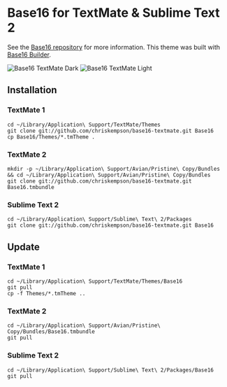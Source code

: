 # Base16 for TextMate & Sublime Text 2

See the [Base16 repository](https://github.com/chriskempson/base16) for more information.
This theme was built with [Base16 Builder](https://github.com/chriskempson/base16-builder).

![Base16 TextMate Dark](https://raw.github.com/chriskempson/base16-textmate/master/Images/base16-textmate-dark.png)
![Base16 TextMate Light](https://raw.github.com/chriskempson/base16-textmate/master/Images/base16-textmate-light.png)

## Installation

### TextMate 1
    cd ~/Library/Application\ Support/TextMate/Themes
    git clone git://github.com/chriskempson/base16-textmate.git Base16
    cp Base16/Themes/*.tmTheme .

### TextMate 2
    mkdir -p ~/Library/Application\ Support/Avian/Pristine\ Copy/Bundles && cd ~/Library/Application\ Support/Avian/Pristine\ Copy/Bundles
    git clone git://github.com/chriskempson/base16-textmate.git Base16.tmbundle

### Sublime Text 2
    cd ~/Library/Application\ Support/Sublime\ Text\ 2/Packages
    git clone git://github.com/chriskempson/base16-textmate.git Base16

## Update

### TextMate 1
    cd ~/Library/Application\ Support/TextMate/Themes/Base16
    git pull
    cp -f Themes/*.tmTheme ..

### TextMate 2
    cd ~/Library/Application\ Support/Avian/Pristine\ Copy/Bundles/Base16.tmbundle
    git pull

### Sublime Text 2
    cd ~/Library/Application\ Support/Sublime\ Text\ 2/Packages/Base16
    git pull
